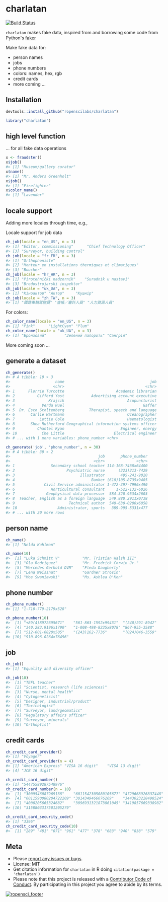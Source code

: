 charlatan
=========



[![Build Status](https://travis-ci.org/ropenscilabs/charlatan.svg?branch=master)](https://travis-ci.org/ropenscilabs/charlatan)

`charlatan` makes fake data, inspired from and borrowing some code from Python's [faker](https://github.com/joke2k/faker) 

Make fake data for:

* person names
* jobs
* phone numbers
* colors: names, hex, rgb
* credit cards
* more coming ...

## Installation


```r
devtools::install_github("ropenscilabs/charlatan")
```


```r
library("charlatan")
```

## high level function 

... for all fake data operations


```r
x <- fraudster()
x$job()
#> [1] "Museum/gallery curator"
x$name()
#> [1] "Mr. Anders Greenholt"
x$job()
#> [1] "Firefighter"
x$color_name()
#> [1] "Lavender"
```

## locale support

Adding more locales through time, e.g., 

Locale support for job data


```r
ch_job(locale = "en_US", n = 3)
#> [1] "Editor, commissioning"      "Chief Technology Officer"  
#> [3] "Surveyor, building control"
ch_job(locale = "fr_FR", n = 3)
#> [1] "Orthophoniste"                                     
#> [2] "Monteur en installations thermiques et climatiques"
#> [3] "Boucher"
ch_job(locale = "hr_HR", n = 3)
#> [1] "Pirotehnički nadzornik"    "Suradnik u nastavi"       
#> [3] "Brodostrojarski inspektor"
ch_job(locale = "uk_UA", n = 3)
#> [1] "Кіноактор" "Актор"     "Кушнір"
ch_job(locale = "zh_TW", n = 3)
#> [1] "鐵路車輛駕駛員" "查帳／審計人員" "人力資源人員"
```

For colors:


```r
ch_color_name(locale = "en_US", n = 3)
#> [1] "Pink"      "LightCyan" "Plum"
ch_color_name(locale = "uk_UA", n = 3)
#> [1] "Бронзовий"        "Зелений папороть" "Сангрія"
```

More coming soon ...

## generate a dataset


```r
ch_generate()
#> # A tibble: 10 × 3
#>                    name                                      job
#>                   <chr>                                    <chr>
#> 1      Florrie Turcotte                       Academic librarian
#> 2          Gifford Yost            Advertising account executive
#> 3               Krajcik                            Acupuncturist
#> 4            Verda Huel                                   Gaffer
#> 5  Dr. Esco Stoltenberg           Therapist, speech and language
#> 6       Carlie Hartmann                            Oceanographer
#> 7           Lettie Cole                            Haematologist
#> 8       Shea Rutherford Geographical information systems officer
#> 9          Chantel Ryan                         Engineer, energy
#> 10           Che Little                      Electrical engineer
#> # ... with 1 more variables: phone_number <chr>
```


```r
ch_generate('job', 'phone_number', n = 30)
#> # A tibble: 30 × 2
#>                                       job       phone_number
#>                                     <chr>              <chr>
#> 1                Secondary school teacher 114-168-7468x64400
#> 2                       Psychiatric nurse      (323)213-7429
#> 3                             Illustrator       495-241-9020
#> 4                                  Banker (610)105-8735x9485
#> 5             Civil Service administrator 1-472-397-7996x490
#> 6                Horticultural consultant     1-522-132-6026
#> 7              Geophysical data processor  584.320.9534x2603
#> 8  Teacher, English as a foreign language  549.880.2911x0738
#> 9                        Technical author  548-630-0280x6858
#> 10                  Administrator, sports   389-995-5331x477
#> # ... with 20 more rows
```


## person name


```r
ch_name()
#> [1] "Nelda Kuhlman"
```


```r
ch_name(10)
#>  [1] "Luka Schmitt V"          "Mr. Tristian Walsh III" 
#>  [3] "Ola Rodriguez"           "Mr. Fredrick Corwin Jr."
#>  [5] "Mercedes Gerhold DVM"    "Fleda Daugherty"        
#>  [7] "Lena Weissnat"           "Gardner Strosin"        
#>  [9] "Moe Swaniawski"          "Ms. Ashlea O'Kon"
```


## phone number


```r
ch_phone_number()
#> [1] "1-710-779-2179x528"
```


```r
ch_phone_number(10)
#>  [1] "+89(4)8972695671"    "561-863-1592x99431"  "(240)291-8942"      
#>  [4] "340.283.9196x1790"   "1-008-498-8235x8078" "867-955-3588"       
#>  [7] "512-601-6820x505"    "(243)162-7736"       "(024)046-3559"      
#> [10] "910-896-0264x76496"
```

## job


```r
ch_job()
#> [1] "Equality and diversity officer"
```


```r
ch_job(10)
#>  [1] "TEFL teacher"                       
#>  [2] "Scientist, research (life sciences)"
#>  [3] "Nurse, mental health"               
#>  [4] "Cytogeneticist"                     
#>  [5] "Designer, industrial/product"       
#>  [6] "Toxicologist"                       
#>  [7] "Surveyor, land/geomatics"           
#>  [8] "Regulatory affairs officer"         
#>  [9] "Surveyor, minerals"                 
#> [10] "Orthoptist"
```

## credit cards


```r
ch_credit_card_provider()
#> [1] "Voyager"
ch_credit_card_provider(n = 4)
#> [1] "American Express" "VISA 16 digit"    "VISA 13 digit"   
#> [4] "JCB 16 digit"
```


```r
ch_credit_card_number()
#> [1] "54475589287548976"
ch_credit_card_number(n = 10)
#>  [1] "3009546087969138"    "6011542305080105677" "4729668926837448"   
#>  [4] "6011590080204722209" "3014349466076269"    "3443023228498524"   
#>  [7] "4000205665324682"    "3096931321873861045" "3419857669338982"   
#> [10] "3158803317501205279"
```


```r
ch_credit_card_security_code()
#> [1] "3396"
ch_credit_card_security_code(10)
#>  [1] "289" "481" "071" "961" "477" "378" "683" "940" "838" "579"
```



## Meta

* Please [report any issues or bugs](https://github.com/ropenscilabs/charlatan/issues).
* License: MIT
* Get citation information for `charlatan` in R doing `citation(package = 'charlatan')`
* Please note that this project is released with a [Contributor Code of Conduct](CONDUCT.md). 
By participating in this project you agree to abide by its terms.

[![ropensci_footer](https://ropensci.org/public_images/github_footer.png)](https://ropensci.org)
